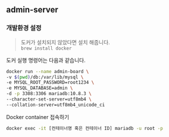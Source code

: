 ## admin-server

### 개발환경 설정
> 도커가 설치되지 않았다면 설치 해줍니다.  
> `brew install docker`

도커 실행 명령어는 다음과 같습니다.
```bash
docker run --name admin-board \                                                         
-v $(pwd)/db:/var/lib/mysql \
-e MYSQL_ROOT_PASSWORD=root1234 \
-e MYSQL_DATABASE=admin \
-d -p 3308:3306 mariadb:10.8.3 \
--character-set-server=utf8mb4 \
--collation-server=utf8mb4_unicode_ci
```

Docker container 접속하기
```bash
docker exec -it [컨테이너명 혹은 컨테이너 ID] mariadb -u root -p
```
